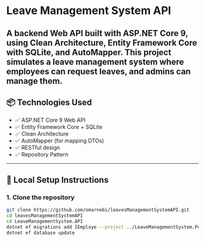 # Leave Management System API

A backend Web API built with **ASP.NET Core 9**, using **Clean Architecture**, Entity Framework Core with SQLite, and AutoMapper.
This project simulates a leave management system where employees can request leaves, and admins can manage them.
---
## 📦 Technologies Used

- ✅ ASP.NET Core 9 Web API
- ✅ Entity Framework Core + SQLite
- ✅ Clean Architecture
- ✅ AutoMapper (for mapping DTOs)
- ✅ RESTful design
- ✅ Repository Pattern

---

## 🚀 Local Setup Instructions

### 1. Clone the repository

```bash
git clone https://github.com/omarnebi/leavesManagementSystemAPI.git
cd leavesManagementSystemAPI
cd LeaveManagementSystem.API
dotnet ef migrations add IEmploye --project ../LeaveManagementSystem.Persistence --startup-project .
dotnet ef database update




